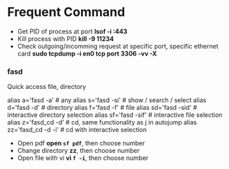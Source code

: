 # Frequent Command
- Get PID of process at port **lsof -i :443**
- Kill process with PID **kill -9 11234**
- Check outgoing/incomming request at specific port, specific ethernet card **sudo tcpdump -i en0 tcp port 3306 -vv -X**


### fasd
Quick access file, directory

alias a='fasd -a'        # any
alias s='fasd -si'       # show / search / select
alias d='fasd -d'        # directory
alias f='fasd -f'        # file
alias sd='fasd -sid'     # interactive directory selection
alias sf='fasd -sif'     # interactive file selection
alias z='fasd_cd -d'     # cd, same functionality as j in autojump
alias zz='fasd_cd -d -i' # cd with interactive selection

- Open pdf **open `sf pdf`**, then choose number
- Change directory **zz**, then choose number
- Open file with vi **vi `f -i`**, then choose number
